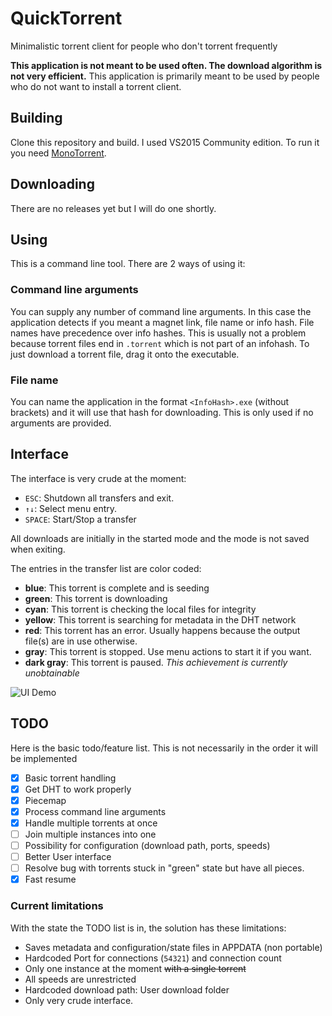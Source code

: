 ﻿# QuickTorrent
Minimalistic torrent client for people who don't torrent frequently

**This application is not meant to be used often. The download algorithm is not very efficient.**
This application is primarily meant to be used by people who do not want to install a torrent client.

## Building

Clone this repository and build. I used VS2015 Community edition.
To run it you need [MonoTorrent](https://github.com/mono/monotorrent).

## Downloading

There are no releases yet but I will do one shortly.

## Using

This is a command line tool. There are 2 ways of using it:

### Command line arguments

You can supply any number of command line arguments.
In this case the application detects if you meant a magnet link, file name or info hash.
File names have precedence over info hashes.
This is usually not a problem because torrent files end in `.torrent` which is not part of an infohash.
To just download a torrent file, drag it onto the executable.

### File name

You can name the application in the format `<InfoHash>.exe` (without brackets) and it will use that hash for downloading.
This is only used if no arguments are provided.

## Interface

The interface is very crude at the moment:

- `ESC`: Shutdown all transfers and exit.
- `↑↓`: Select menu entry.
- `SPACE`: Start/Stop a transfer

All downloads are initially in the started mode and the mode is not saved when exiting.

The entries in the transfer list are color coded:

- **blue**: This torrent is complete and is seeding
- **green**: This torrent is downloading
- **cyan**: This torrent is checking the local files for integrity
- **yellow**: This torrent is searching for metadata in the DHT network
- **red**: This torrent has an error. Usually happens because the output file(s) are in use otherwise.
- **gray**: This torrent is stopped. Use menu actions to start it if you want.
- **dark gray**: This torrent is paused. *This achievement is currently unobtainable*

![UI Demo](https://i.imgur.com/LJqJUnF.png)

## TODO

Here is the basic todo/feature list. This is not necessarily in the order it will be implemented

- [X] Basic torrent handling
- [X] Get DHT to work properly
- [X] Piecemap
- [X] Process command line arguments
- [X] Handle multiple torrents at once
- [ ] Join multiple instances into one
- [ ] Possibility for configuration (download path, ports, speeds)
- [ ] Better User interface
- [ ] Resolve bug with torrents stuck in "green" state but have all pieces.
- [X] Fast resume

### Current limitations

With the state the TODO list is in, the solution has these limitations:

- Saves metadata and configuration/state files in APPDATA (non portable)
- Hardcoded Port for connections (`54321`) and connection count
- Only one instance at the moment ~~with a single torrent~~
- All speeds are unrestricted
- Hardcoded download path: User download folder
- Only very crude interface.
